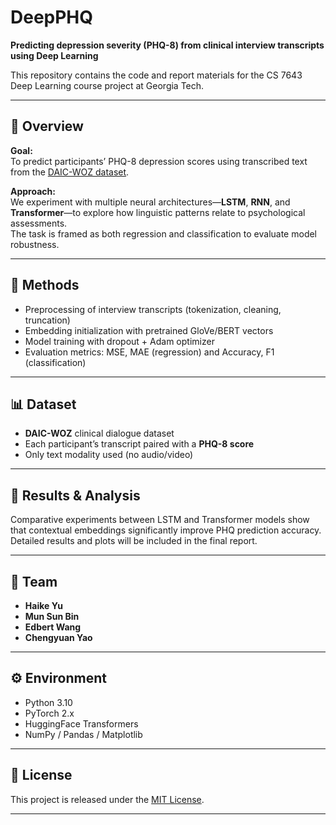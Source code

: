 # DeepPHQ

**Predicting depression severity (PHQ-8) from clinical interview transcripts using Deep Learning**

This repository contains the code and report materials for the CS 7643 Deep Learning course project at Georgia Tech.

---

## 🧠 Overview
**Goal:**  
To predict participants’ PHQ-8 depression scores using transcribed text from the [DAIC-WOZ dataset](https://dcapswoz.ict.usc.edu/wwwdaicwoz/).  

**Approach:**  
We experiment with multiple neural architectures—**LSTM**, **RNN**, and **Transformer**—to explore how linguistic patterns relate to psychological assessments.  
The task is framed as both regression and classification to evaluate model robustness.

---

## 🧩 Methods
- Preprocessing of interview transcripts (tokenization, cleaning, truncation)
- Embedding initialization with pretrained GloVe/BERT vectors
- Model training with dropout + Adam optimizer  
- Evaluation metrics: MSE, MAE (regression) and Accuracy, F1 (classification)

---

## 📊 Dataset
- **DAIC-WOZ** clinical dialogue dataset  
- Each participant’s transcript paired with a **PHQ-8 score**  
- Only text modality used (no audio/video)

---

## 🧪 Results & Analysis
Comparative experiments between LSTM and Transformer models show that contextual embeddings significantly improve PHQ prediction accuracy.  
Detailed results and plots will be included in the final report.

---

## 👥 Team
- **Haike Yu**
- **Mun Sun Bin** 
- **Edbert Wang**
- **Chengyuan Yao**
  
---

## ⚙️ Environment
- Python 3.10  
- PyTorch 2.x  
- HuggingFace Transformers  
- NumPy / Pandas / Matplotlib  

---

## 📜 License
This project is released under the [MIT License](LICENSE).

---
